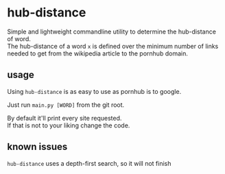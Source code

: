 # hub-distance

Simple and lightweight commandline utility to determine the hub-distance of word.\
The hub-distance of a word `x` is defined over the minimum number of links needed to get from the wikipedia article to the pornhub domain.

## usage

Using `hub-distance` is as easy to use as pornhub is to google.

Just run `main.py [WORD]` from the git root.

By default it'll print every site requested. \
If that is not to your liking change the code.

## known issues

`hub-distance` uses a depth-first search, so it will not finish
